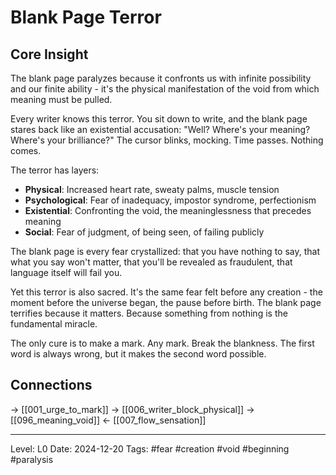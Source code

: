# Blank Page Terror

## Core Insight
The blank page paralyzes because it confronts us with infinite possibility and our finite ability - it's the physical manifestation of the void from which meaning must be pulled.

Every writer knows this terror. You sit down to write, and the blank page stares back like an existential accusation: "Well? Where's your meaning? Where's your brilliance?" The cursor blinks, mocking. Time passes. Nothing comes.

The terror has layers:
- **Physical**: Increased heart rate, sweaty palms, muscle tension
- **Psychological**: Fear of inadequacy, impostor syndrome, perfectionism
- **Existential**: Confronting the void, the meaninglessness that precedes meaning
- **Social**: Fear of judgment, of being seen, of failing publicly

The blank page is every fear crystallized: that you have nothing to say, that what you say won't matter, that you'll be revealed as fraudulent, that language itself will fail you.

Yet this terror is also sacred. It's the same fear felt before any creation - the moment before the universe began, the pause before birth. The blank page terrifies because it matters. Because something from nothing is the fundamental miracle.

The only cure is to make a mark. Any mark. Break the blankness. The first word is always wrong, but it makes the second word possible.

## Connections
→ [[001_urge_to_mark]]
→ [[006_writer_block_physical]]
→ [[096_meaning_void]]
← [[007_flow_sensation]]

---
Level: L0
Date: 2024-12-20
Tags: #fear #creation #void #beginning #paralysis